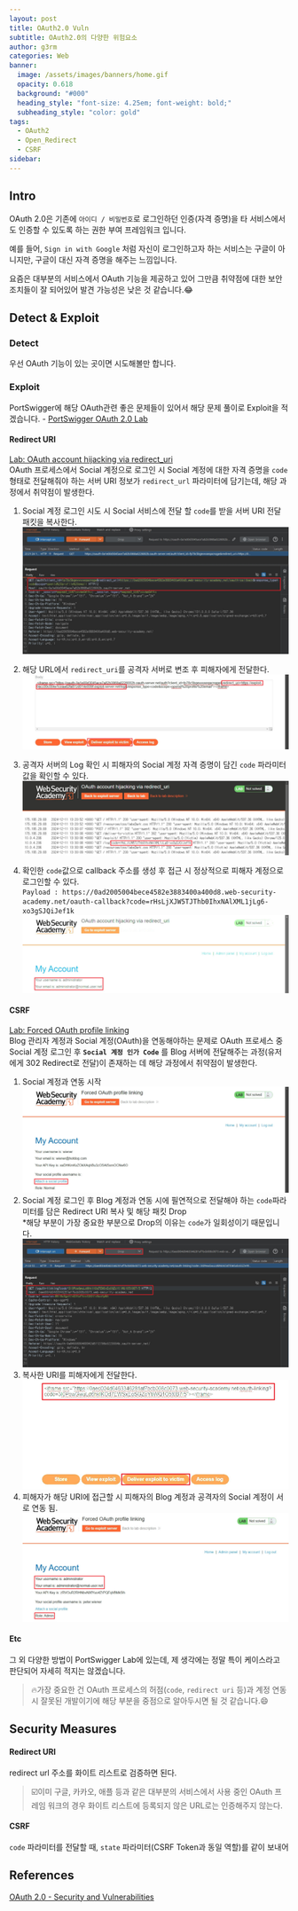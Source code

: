 ```yaml
---
layout: post
title: OAuth2.0 Vuln
subtitle: OAuth2.0의 다양한 위험요소
author: g3rm
categories: Web
banner:
  image: /assets/images/banners/home.gif
  opacity: 0.618
  background: "#000"
  heading_style: "font-size: 4.25em; font-weight: bold;"
  subheading_style: "color: gold"
tags:
  - OAuth2
  - Open_Redirect
  - CSRF
sidebar:
---
```

## Intro
OAuth 2.0은 기존에 `아이디 / 비밀번호`로 로그인하던 인증(자격 증명)을 타 서비스에서도 인증할 수 있도록 하는 권한 부여 프레임워크 입니다.   

예를 들어, `Sign in with Google` 처럼 자신이 로그인하고자 하는 서비스는 구글이 아니지만, 구글이 대신 자격 증명을 해주는 느낌입니다.  

요즘은 대부분의 서비스에서 OAuth 기능을 제공하고 있어 그만큼 취약점에 대한 보안 조치들이 잘 되어있어 발견 가능성은 낮은 것 같습니다.😂   
## Detect & Exploit 
### Detect
우선 OAuth 기능이 있는 곳이면 시도해볼만 합니다.    
### Exploit
PortSwigger에 해당 OAuth관련 좋은 문제들이 있어서 해당 문제 풀이로 Exploit을 적겠습니다. - [PortSwigger OAuth 2.0 Lab](https://portswigger.net/web-security/oauth)   
#### Redirect URI
[Lab: OAuth account hijacking via redirect_uri](https://portswigger.net/web-security/oauth/lab-oauth-account-hijacking-via-redirect-uri)   
OAuth 프로세스에서 Social 계정으로 로그인 시 Social 계정에 대한 자격 증명을 `code`형태로 전달해줘야 하는 서버 URI 정보가 `redirect_url` 파라미터에 담기는데, 해당 과정에서 취약점이 발생한다.   
1. Social 계정 로그인 시도 시 Social 서비스에 전달 할 `code`를 받을 서버 URI 전달 패킷을 복사한다.   
	![](assets/images/posts/2024-12-11-OAuth2.0-Vuln/faa4ddfa834f7e4b3f4644dca0969266_MD5.jpeg)   
2. 해당 URL에서 `redirect_uri`를 공격자 서버로 변조 후 피해자에게 전달한다.   
	![](/assets/images/posts/2024-12-11-OAuth2.0-Vuln/4501fa18cbeb861eb0797862a558f782_MD5.jpeg)   
   
3. 공격자 서버의 Log 확인 시 피해자의 Social 계정 자격 증명이 담긴 `code` 파라미터 값을 확인할 수 있다.   
	![](/assets/images/posts/2024-12-11-OAuth2.0-Vuln/6e6ee6374b3ebe454f2bb91531912821_MD5.jpeg)   
4. 확인한 `code`값으로 callback 주소를 생성 후 접근 시 정상적으로 피해자 계정으로 로그인할 수 있다.   
   `Payload : https://0ad2005004bece4582e3883400a400d8.web-security-academy.net/oauth-callback?code=rHsLjXJW5TJThb0IhxNAlXML1jLg6-xo3gSJQiJef1k`    
	![](/assets/images/posts/2024-12-11-OAuth2.0-Vuln/58c6e7e405c6077424e5f7f54051e011_MD5.jpeg)   
#### CSRF
[Lab: Forced OAuth profile linking](https://portswigger.net/web-security/oauth/lab-oauth-forced-oauth-profile-linking)   
Blog 관리자 계정과 Social 계정(OAuth)을 연동해야하는 문제로 OAuth 프로세스 중 Social 계정 로그인 후 **`Social 계정 인가 Code`** 를 Blog 서버에 전달해주는 과정(유저에게 302 Redirect로 전달)이 존재하는 데 해당 과정에서 취약점이 발생한다.    
1. Social 계정과 연동 시작   
	![](/assets/images/posts/2024-12-11-OAuth2.0-Vuln/64e0434a73f05a3febf5374f22619354_MD5.jpeg)   
2. Social 계정 로그인 후 Blog 계정과 연동 시에 필연적으로 전달해야 하는 `code`파라미터를 담은 Redirect URI 복사 및 해당 패킷 Drop   
   *해당 부분이 가장 중요한 부분으로 Drop의 이유는 `code`가 일회성이기 때문입니다.   
	![](/assets/images/posts/2024-12-11-OAuth2.0-Vuln/a01e2ba1784acc9e9f4ac92b3bd0451d_MD5.jpeg)   
3. 복사한 URI를 피해자에게 전달한다.      
	![](/assets/images/posts/2024-12-11-OAuth2.0-Vuln/60afb5e664a7e097ec7ad3b37f3f4117_MD5.jpeg)   
4. 피해자가 해당 URI에 접근할 시 피해자의 Blog 계정과 공격자의 Social 계정이 서로 연동 됨.   
	![](assets/images/posts/2024-12-11-OAuth2.0-Vuln/de4bc37e9a55f55a736371891ce6055f_MD5.jpeg)   
#### Etc
그 외 다양한 방법이 PortSwigger Lab에 있는데, 제 생각에는 정말 특이 케이스라고 판단되어 자세히 적지는 않겠습니다.   

>🔥가장 중요한 건 OAuth 프로세스의 허점(`code`, `redirect uri` 등)과 계정 연동 시 잘못된 개발이기에 해당 부분을 중점으로 알아두시면 될 것 같습니다.😄   
## Security Measures
#### Redirect URI
redirect url 주소를 화이트 리스트로 검증하면 된다.   
>☑️이미 구글, 카카오, 애플 등과 같은 대부분의 서비스에서 사용 중인 OAuth 프레임 워크의 경우 화이트 리스트에 등록되지 않은 URL로는 인증해주지 않는다.   
#### CSRF
`code` 파라미터를 전달할 때, `state` 파라미터(CSRF Token과 동일 역할)를 같이 보내어 

## References
[OAuth 2.0 - Security and Vulnerabilities](https://medium.com/@ibm_ptc_security/oauth-2-0-security-and-vulnerabilities-86e64c22b03d)   